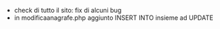 - check di tutto il sito: fix di alcuni bug
- in modificaanagrafe.php aggiunto INSERT INTO insieme ad UPDATE